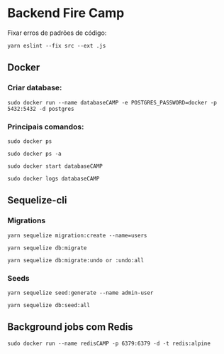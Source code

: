 # Backend Fire Camp

Fixar erros de padrões de código:

`yarn eslint --fix src --ext .js`

## Docker

### Criar database:

`sudo docker run --name databaseCAMP -e POSTGRES_PASSWORD=docker -p 5432:5432 -d postgres`

### Principais comandos:

`sudo docker ps`

`sudo docker ps -a`

`sudo docker start databaseCAMP`

`sudo docker logs databaseCAMP`

## Sequelize-cli

### Migrations

`yarn sequelize migration:create --name=users`

`yarn sequelize db:migrate`

`yarn sequelize db:migrate:undo or :undo:all`

### Seeds

`yarn sequelize seed:generate --name admin-user`

`yarn sequelize db:seed:all`

## Background jobs com Redis

`sudo docker run --name redisCAMP -p 6379:6379 -d -t redis:alpine`
